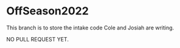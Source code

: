 # OffSeason2022

This branch is to store the intake code Cole and Josiah are writing.

NO PULL REQUEST YET.
